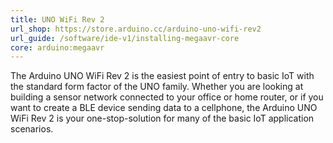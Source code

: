 ```yaml
---
title: UNO WiFi Rev 2
url_shop: https://store.arduino.cc/arduino-uno-wifi-rev2
url_guide: /software/ide-v1/installing-megaavr-core
core: arduino:megaavr
---
```


The Arduino UNO WiFi Rev 2 is the easiest point of entry to basic IoT with the standard form factor of the UNO family. Whether you are looking at building a sensor network connected to your office or home router, or if you want to create a BLE device sending data to a cellphone, the Arduino UNO WiFi Rev 2 is your one-stop-solution for many of the basic IoT application scenarios.